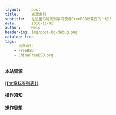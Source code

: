 ```yaml
---
layout:     post
title:      资源索引
subtitle:   在这里你能找到学习使用FreeBSD所需要的一切！
date:       2016-12-01
author:     Helo
header-img: img/post-bg-debug.png
catalog: true
tags:
    - 资源索引
    - FreeBSD
    - ChinaFreeBSD.org
---
```

#### 本站资源
[[【文章标签列表】]](https://chinafreebsd.org/tags/)

#### 操作须知

#### 操作思想

